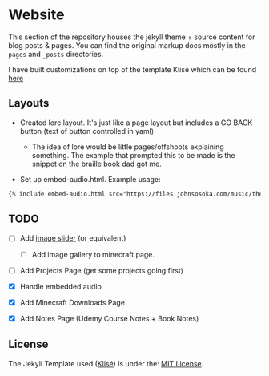 # Website

This section of the repository houses the jekyll theme + source content for blog posts & 
pages. You can find the original markup docs mostly in the `pages` and `_posts` directories.

I have built customizations on top of the template Klisé which can be found [here](https://github.com/piharpi/jekyll-klise)

## Layouts

* Created lore layout. It's just like a page layout but includes a GO BACK button (text of button controlled in yaml)
  * The idea of lore would be little pages/offshoots explaining something. The example that prompted this to be made is the snippet on the braille book dad got me.

* Set up embed-audio.html. Example usage:
```html
{% include embed-audio.html src="https://files.johnsosoka.com/music/the-concept/through-times-eyes-ep/What-a-Time-Version-2.mp3" %}
```

## TODO

* [ ] Add [image slider](https://github.com/jekylltools/jekyll-ideal-image-slider) (or equivalent)
  * [ ] Add image gallery to minecraft page.
* [ ] Add Projects Page (get some projects going first)
* [x] Handle embedded audio
* [x] Add Minecraft Downloads Page
* [x] Add Notes Page (Udemy Course Notes + Book Notes)


## License

The Jekyll Template used ([Klisé](klise.now.sh)) is under the: [MIT License](JEKYLL_TEMPLATE_LICENSE).
